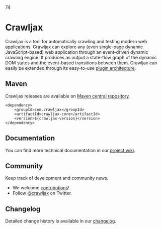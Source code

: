 74




























Crawljax 
========

Crawljax is a tool for automatically crawling and testing modern web applications. 
Crawljax can explore any (even single-page dynamic JavaScript-based) web application through an event-driven dynamic crawling engine.
It produces as output a state-flow graph of the dynamic DOM states and the event-based transitions between them.
Crawljax can easily be extended through its easy-to-use [plugin architecture](https://github.com/crawljax/crawljax/wiki/Writing-a-plugin).

Maven
-----
Crawljax releases are available on [Maven central repository](https://central.sonatype.com/search?smo=true&q=crawljax).

	<dependency>
	    <groupId>com.crawljax</groupId>
	    <artifactId>crawljax-core</artifactId>
	    <version>${crawljax-version}</version>
	</dependency>

Documentation
-------------

You can find more technical documentation in our [project wiki](https://github.com/crawljax/crawljax/wiki/). 


Community
---------

Keep track of development and community news.

* We welcome [contributions](https://github.com/crawljax/crawljax/blob/master/CONTRIBUTING.md)!
* Follow [@crawljax](https://twitter.com/crawljax) on Twitter.


Changelog
---------

Detailed change history is available in our [changelog](https://github.com/crawljax/crawljax/blob/master/CHANGELOG.md).
